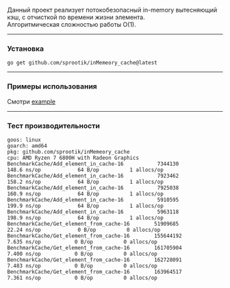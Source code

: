 Данный проект реализует потокобезопасный in-memory вытесняющий кэш, с отчисткой по времени жизни элемента.  
Алгоритмическая сложностью работы O(1).

*** 
### Установка  
```
go get github.com/sprootik/inMemeory_cache@latest
```
***
### Примеры использования
Смотри [example](./examples/main.go)
***
### Тест производительности  

```
goos: linux
goarch: amd64
pkg: github.com/sprootik/inMemeory_cache
cpu: AMD Ryzen 7 6800H with Radeon Graphics         
BenchmarkCache/Add_element_in_cache-16           7344130               148.6 ns/op            64 B/op          1 allocs/op
BenchmarkCache/Add_element_in_cache-16           7923462               158.2 ns/op            64 B/op          1 allocs/op
BenchmarkCache/Add_element_in_cache-16           7925038               160.9 ns/op            64 B/op          1 allocs/op
BenchmarkCache/Add_element_in_cache-16           5910595               199.9 ns/op            64 B/op          1 allocs/op
BenchmarkCache/Add_element_in_cache-16           5963118               198.9 ns/op            64 B/op          1 allocs/op
BenchmarkCache/Get_element_from_cache-16        51909685                22.24 ns/op            0 B/op          0 allocs/op
BenchmarkCache/Get_element_from_cache-16        155644192                7.635 ns/op           0 B/op          0 allocs/op
BenchmarkCache/Get_element_from_cache-16        161705904                7.400 ns/op           0 B/op          0 allocs/op
BenchmarkCache/Get_element_from_cache-16        162728091                7.483 ns/op           0 B/op          0 allocs/op
BenchmarkCache/Get_element_from_cache-16        163964517                7.361 ns/op           0 B/op          0 allocs/op
```
